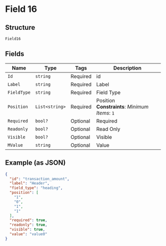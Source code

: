 
# Field 16

## Structure

`Field16`

## Fields

| Name | Type | Tags | Description |
|  --- | --- | --- | --- |
| `Id` | `string` | Required | id |
| `Label` | `string` | Required | Label |
| `FieldType` | `string` | Required | Field Type |
| `Position` | `List<string>` | Required | Position<br>**Constraints**: *Minimum Items*: `1` |
| `Required` | `bool?` | Optional | Required |
| `Readonly` | `bool?` | Optional | Read Only |
| `Visible` | `bool?` | Optional | Visible |
| `MValue` | `string` | Optional | Value |

## Example (as JSON)

```json
{
  "id": "transaction_amount",
  "label": "Header",
  "field_type": "heading",
  "position": [
    "1",
    "0",
    "1",
    "1"
  ],
  "required": true,
  "readonly": true,
  "visible": true,
  "value": "value0"
}
```

